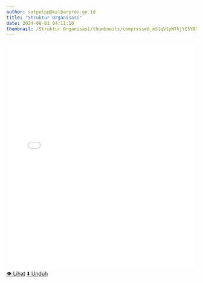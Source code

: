 ```yaml
---
author: satpolpp@kalbarprov.go.id
title: "Struktur Organisasi"
date: 2024-08-01 04:11:10
thumbnail: /Struktur Organisasi/thumbnails/compressed_mS1qV1yW7kjYQ5Y87oEa7VZzDFQ4vAzbi7TgD63J.png
---
```


<div class="struktur-container">
    <div class="struktur-frame">
        <!-- Menampilkan PDF langsung -->
        <iframe src="/file/tll1ebeI0CWGPw09v61g.pdf" width="100%" height="600px" style="border: none;"></iframe>
    </div>
    <div class="struktur-buttons">
        <!-- Tombol untuk melihat dan mengunduh PDF -->
        <a href="/file/tll1ebeI0CWGPw09v61g.pdf" target="_blank" class="btn-view">👁 Lihat</a>
        <a href="/file/tll1ebeI0CWGPw09v61g.pdf" download class="btn-download">⬇ Unduh</a>
    </div>
</div>
